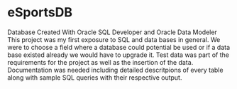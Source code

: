 # eSportsDB
Database Created With Oracle SQL Developer and Oracle Data Modeler
This project was my first exposure to SQL and data bases in general. We were to choose a field where a database could potential be used or if a data base existed already we would have to upgrade it. Test data was part of the requirements for the project as well as the insertion of the data. Documentation was needed including detailed descritpions of every table along with sample SQL queries with their respective output.
